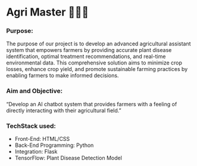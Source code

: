 # Agri Master 🤖🌱🌾

### Purpose: 
The purpose of our project is to develop an advanced agricultural assistant system that empowers farmers by providing accurate plant disease identification, optimal treatment recommendations, and real-time environmental data. This comprehensive solution aims to minimize crop losses, enhance crop yield, and promote sustainable farming practices by enabling farmers to make informed decisions.

### Aim and Objective: 
“Develop an AI chatbot system that provides farmers with a feeling of directly interacting with their agricultural field.”

### TechStack used: 
- Front-End: HTML/CSS
- Back-End Programming: Python
- Integration: Flask
- TensorFlow: Plant Disease Detection Model
